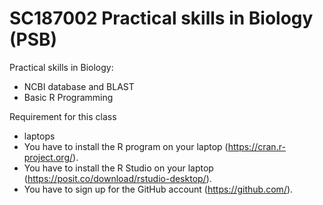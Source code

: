 # SC187002 Practical skills in Biology (PSB)
Practical skills in Biology: 
  - NCBI database and BLAST
  - Basic R Programming

Requirement for this class
  - laptops
  - You have to install the R program on your laptop (https://cran.r-project.org/).
  - You have to install the R Studio on your laptop (https://posit.co/download/rstudio-desktop/).
  - You have to sign up for the GitHub account (https://github.com/).
